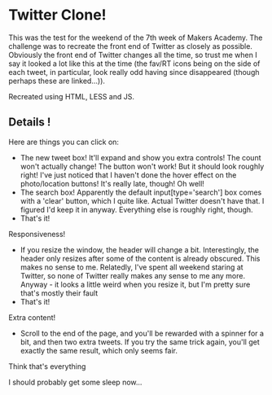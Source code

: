 # Twitter Clone!

This was the test for the weekend of the 7th week of Makers Academy. The challenge was to recreate the front end of Twitter as closely as possible. Obviously the front end of Twitter changes all the time, so trust me when I say it looked a lot like this at the time (the fav/RT icons being on the side of each tweet, in particular, look really odd having since disappeared (though perhaps these are linked...)).

Recreated using HTML, LESS and JS.

## Details !

Here are things you can click on:
- The new tweet box! It'll expand and show you extra controls! The count won't actually change! The button won't work! But it should look roughly right! I've just noticed that I haven't done the hover effect on the photo/location buttons! It's really late, though! Oh well!
- The search box! Apparently the default input[type='search'] box comes with a 'clear' button, which I quite like. Actual Twitter doesn't have that. I figured I'd keep it in anyway. Everything else is roughly right, though.
- That's it!

Responsiveness!
- If you resize the window, the header will change a bit. Interestingly, the header only resizes after some of the content is already obscured. This makes no sense to me. Relatedly, I've spent all weekend staring at Twitter, so none of Twitter really makes any sense to me any more. Anyway - it looks a little weird when you resize it, but I'm pretty sure that's mostly their fault
- That's it!

Extra content!
- Scroll to the end of the page, and you'll be rewarded with a spinner for a bit, and then two extra tweets. If you try the same trick again, you'll get exactly the same result, which only seems fair.

Think that's everything

I should probably get some sleep now...